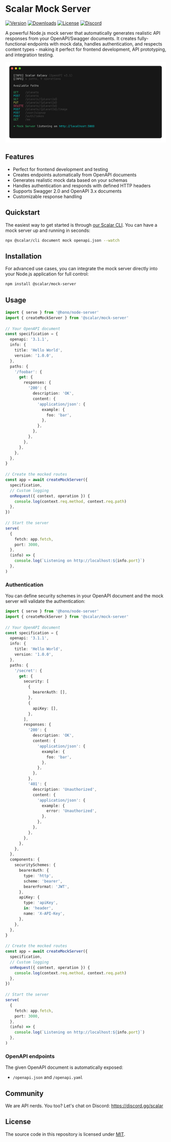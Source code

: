 # Scalar Mock Server

[![Version](https://img.shields.io/npm/v/%40scalar/mock-server)](https://www.npmjs.com/package/@scalar/mock-server)
[![Downloads](https://img.shields.io/npm/dm/%40scalar/mock-server)](https://www.npmjs.com/package/@scalar/mock-server)
[![License](https://img.shields.io/npm/l/%40scalar%2Fmock-server)](https://www.npmjs.com/package/@scalar/mock-server)
[![Discord](https://img.shields.io/discord/1135330207960678410?style=flat&color=5865F2)](https://discord.gg/scalar)

A powerful Node.js mock server that automatically generates realistic API responses from your OpenAPI/Swagger documents. It creates fully-functional endpoints with mock data, handles authentication, and respects content types - making it perfect for frontend development, API prototyping, and integration testing.

![](https://raw.githubusercontent.com/scalar/scalar/main/packages/cli/screenshots/mock.png)

## Features

- Perfect for frontend development and testing
- Creates endpoints automatically from OpenAPI documents
- Generates realistic mock data based on your schemas
- Handles authentication and responds with defined HTTP headers
- Supports Swagger 2.0 and OpenAPI 3.x documents
- Customizable response handling

## Quickstart

The easiest way to get started is through [our Scalar CLI](https://www.npmjs.com/package/@scalar/cli).
You can have a mock server up and running in seconds:

```bash
npx @scalar/cli document mock openapi.json --watch
```

## Installation

For advanced use cases, you can integrate the mock server directly into your Node.js application for full control:

```bash
npm install @scalar/mock-server
```

## Usage

```ts
import { serve } from '@hono/node-server'
import { createMockServer } from '@scalar/mock-server'

// Your OpenAPI document
const specification = {
  openapi: '3.1.1',
  info: {
    title: 'Hello World',
    version: '1.0.0',
  },
  paths: {
    '/foobar': {
      get: {
        responses: {
          '200': {
            description: 'OK',
            content: {
              'application/json': {
                example: {
                  foo: 'bar',
                },
              },
            },
          },
        },
      },
    },
  },
}

// Create the mocked routes
const app = await createMockServer({
  specification,
  // Custom logging
  onRequest({ context, operation }) {
    console.log(context.req.method, context.req.path)
  },
})

// Start the server
serve(
  {
    fetch: app.fetch,
    port: 3000,
  },
  (info) => {
    console.log(`Listening on http://localhost:${info.port}`)
  },
)
```

### Authentication

You can define security schemes in your OpenAPI document and the mock server will validate the authentication:

```ts
import { serve } from '@hono/node-server'
import { createMockServer } from '@scalar/mock-server'

// Your OpenAPI document
const specification = {
  openapi: '3.1.1',
  info: {
    title: 'Hello World',
    version: '1.0.0',
  },
  paths: {
    '/secret': {
      get: {
        security: [
          {
            bearerAuth: [],
          },
          {
            apiKey: [],
          },
        ],
        responses: {
          '200': {
            description: 'OK',
            content: {
              'application/json': {
                example: {
                  foo: 'bar',
                },
              },
            },
          },
          '401': {
            description: 'Unauthorized',
            content: {
              'application/json': {
                example: {
                  error: 'Unauthorized',
                },
              },
            },
          },
        },
      },
    },
  },
  components: {
    securitySchemes: {
      bearerAuth: {
        type: 'http',
        scheme: 'bearer',
        bearerFormat: 'JWT',
      },
      apiKey: {
        type: 'apiKey',
        in: 'header',
        name: 'X-API-Key',
      },
    },
  },
}

// Create the mocked routes
const app = await createMockServer({
  specification,
  // Custom logging
  onRequest({ context, operation }) {
    console.log(context.req.method, context.req.path)
  },
})

// Start the server
serve(
  {
    fetch: app.fetch,
    port: 3000,
  },
  (info) => {
    console.log(`Listening on http://localhost:${info.port}`)
  },
)
```

### OpenAPI endpoints

The given OpenAPI document is automatically exposed:

- `/openapi.json` and `/openapi.yaml`

## Community

We are API nerds. You too? Let's chat on Discord: <https://discord.gg/scalar>

## License

The source code in this repository is licensed under [MIT](https://github.com/scalar/scalar/blob/main/LICENSE).
